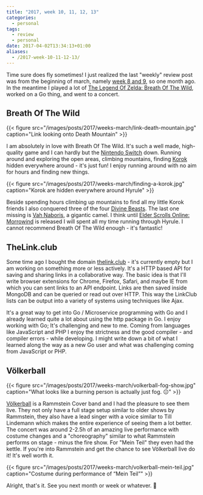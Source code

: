 ```yaml
---
title: "2017, week 10, 11, 12, 13"
categories: 
  - personal
tags:
  - review
  - personal
date: 2017-04-02T13:34:13+01:00
aliases:
  - /2017-week-10-11-12-13/
---
```


Time sure does fly sometimes! I just realized the last "weekly" review post was from the beginning of march, namely [week 8 and 9](/2017-week-8-and-9/), so one month ago. In the meantime I played a lot of [The Legend Of Zelda: Breath Of The Wild](http://amzn.to/2msN60T), worked on a Go thing, and went to a concert.

## Breath Of The Wild

{{< figure src="/images/posts/2017/weeks-march/link-death-mountain.jpg" caption="Link looking onto Death Mountain" >}}

I am absolutely in love with Breath Of The Wild. It's such a well made, high-quality game and I can hardly but the [Nintendo Switch](http://amzn.to/2lLRcN1) down. Running around and exploring the open areas, climbing mountains, finding [Korok](http://zelda.wikia.com/wiki/Korok) hidden everywhere around - it's just fun! I enjoy running around with no aim for hours and finding new things.

{{< figure src="/images/posts/2017/weeks-march/finding-a-korok.jpg" caption="Korok are hidden everywhere around Hyrule" >}}

Beside spending hours climbing up mountains to find all my little Korok friends I also conquered three of the four [Divine Beasts](http://zelda.wikia.com/wiki/Divine_Beast). The last one missing is [Vah Naboris](http://zelda.wikia.com/wiki/Vah_Naboris), a gigantic camel. I think until [Elder Scrolls Online: Morrowind](http://amzn.to/2nNCGZA) is released I will spent all my time running through Hyrule. I cannot recommend Breath Of The Wild enough - it's fantastic!

## TheLink.club

Some time ago I bought the domain [thelink.club](http://thelink.club) - it's currently empty but I am working on something more or less actively. It's a HTTP based API for saving and sharing links in a collaborative way. The basic idea is that I'll write browser extensions for Chrome, Firefox, Safari, and maybe IE from which you can sent links to an API endpoint. Links are then saved inside MongoDB and can be queried or read out over HTTP. This way the LinkClub lists can be output into a variety of systems using techniques like Ajax.

It's a great way to get into Go / Microservice programming with Go and I already learned quite a lot about using the http package in Go. I enjoy working with Go; It's challenging and new to me. Coming from languages like JavaScript and PHP I enjoy the strictness and the good compiler - and compiler errors - while developing. I might write down a bit of what I learned along the way as a new Go user and what was challenging coming from JavaScript or PHP.

## Völkerball

{{< figure src="/images/posts/2017/weeks-march/volkerball-fog-show.jpg" caption="What looks like a burning person is actually just fog. 😐" >}}

[Völkerball](http://www.voelkerball.eu/) is a Rammstein Cover band and I had the pleasure to see them live. They not only have a full stage setup similar to older shows by Rammstein, they also have a lead singer with a voice similar to Till Lindemann which makes the entire experience of seeing them a lot better. The concert was around 2-2.5h of an amazing live performance with costume changes and a "choreography" similar to what Rammstein performs on stage - minus the fire show. For "Mein Teil" they even had the kettle. If you're into Rammstein and get the chance to see Völkerball live do it! It's well worth it.

{{< figure src="/images/posts/2017/weeks-march/volkerball-mein-teil.jpg" caption="Costume during performance of “Mein Teil”" >}}

Alright, that's it. See you next month or week or whatever. 👋
